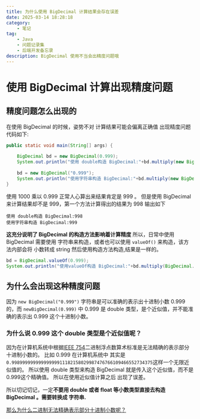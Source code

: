 ```yaml
---
title: 为什么使用 BigDecimal 计算结果会存在误差
date: 2025-03-14 18:28:18
category:
    - 笔记
tag: 
    - Java
    - 问题记录集
    - 后端开发备忘录
description: BigDecimal 使用不当会出精度问题哦
---
```

# 使用 BigDecimal 计算出现精度问题

## 精度问题怎么出现的
在使用 BigDecimal 的时候，姿势不对 计算结果可能会偏离正确值 出现精度问题
代码如下:
```java title='示例代码'
public static void main(String[] args) {  
  
    BigDecimal bd = new BigDecimal(0.999);  
    System.out.println("使用 double构造 BigDecimal:"+bd.multiply(new BigDecimal(1000)).longValue());  
  
    bd = new BigDecimal("0.999");  
    System.out.println("使用字符串构造 BigDecimal:"+bd.multiply(new BigDecimal("1000")).longValue());  
}
```
使用 1000 乘以 0.999  正常人心算出来结果肯定是 999 。
但是使用 BigDecimal 来计算结果却不是 999，第一个方法计算得出的结果为 998
输出如下
```terimal
使用 double构造 BigDecimal:998
使用字符串构造 BigDecimal:999
```

**这充分说明了 BigDecimal 的构造方法影响着计算精度**
所以，日常中使用 BigDecimal 需要使用 字符串来构造，或者也可以使用 ```valueOf()```  来构造，该方法内部会将 小数转成 string 然后使用构造方法构造,结果是一样的。
```java 
bd = BigDecimal.valueOf(0.999);  
System.out.println("使用valueOf构造 BigDecimal:"+bd.multiply(BigDecimal.valueOf(1000)).longValue());
```

## 为什么会出现这种精度问题

因为 ```new BigDecimal("0.999")``` 字符串是可以准确的表示出十进制小数 0.999的，而 ```newBigDecimal(0.999)``` 中 0.999 是 double 类型，是个近似值，并不能准确的表示出 0.999 这个十进制小数。

### 为什么说 0.999 这个 double 类型是个近似值呢？
因为在计算机系统中根据[IEEE 754](https://zh.wikipedia.org/wiki/IEEE_754)二进制浮点数算术标准是无法精确的表示部分十进制小数的。 比如 0.999 在计算机系统中 其实是 
```0.99899999999999999911182158029987476766109466552734375```这样一个无限近似值的。
所以使用 double 类型来构造 BigDecimal 就是传入这个近似值，而不是 0.999这个精确值。
所以在使用近似值计算之后 出现了误差。

所以切记切记，一定**不要用 double 或者 float  等小数类型直接去构造 BigDecimal 。需要转换成 字符串.** 


[那么为什么二进制无法精确表示部分十进制小数呢？](/notes/dev/computer-systems/Why-can't-decimals-be-represented-exactly.md)
